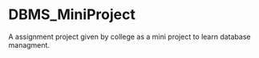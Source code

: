 # DBMS_MiniProject
A assignment project given by college as a mini project to learn database managment.

